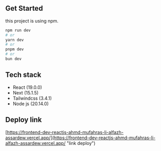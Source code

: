<!-- This is a [Next.js](https://nextjs.org) project bootstrapped with [`create-next-app`](https://nextjs.org/docs/app/api-reference/cli/create-next-app).

## Getting Started

First, run the development server:

```bash
npm run dev
# or
yarn dev
# or
pnpm dev
# or
bun dev
```

Open [http://localhost:3000](http://localhost:3000) with your browser to see the result.

You can start editing the page by modifying `app/page.tsx`. The page auto-updates as you edit the file.

This project uses [`next/font`](https://nextjs.org/docs/app/building-your-application/optimizing/fonts) to automatically optimize and load [Geist](https://vercel.com/font), a new font family for Vercel.

## Learn More

To learn more about Next.js, take a look at the following resources:

- [Next.js Documentation](https://nextjs.org/docs) - learn about Next.js features and API.
- [Learn Next.js](https://nextjs.org/learn) - an interactive Next.js tutorial.

You can check out [the Next.js GitHub repository](https://github.com/vercel/next.js) - your feedback and contributions are welcome!

## Deploy on Vercel

The easiest way to deploy your Next.js app is to use the [Vercel Platform](https://vercel.com/new?utm_medium=default-template&filter=next.js&utm_source=create-next-app&utm_campaign=create-next-app-readme) from the creators of Next.js.

Check out our [Next.js deployment documentation](https://nextjs.org/docs/app/building-your-application/deploying) for more details.
# FrontendDevReactjs-AhmdMufahrasLiAlfazhAssardew -->

## Get Started

this project is using npm.

```bash
npm run dev
# or
yarn dev
# or
pnpm dev
# or
bun dev
```

## Tech stack

-   React (19.0.0)
-   Next (15.1.5)
-   Tailwindcss (3.4.1)
-   Node js (20.14.0)

## Deploy link

[https://frontend-dev-reactjs-ahmd-mufahras-li-alfazh-assardew.vercel.app/](https://frontend-dev-reactjs-ahmd-mufahras-li-alfazh-assardew.vercel.app/ "link deploy")
